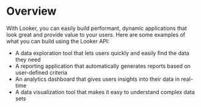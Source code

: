 # Overview

With Looker, you can easily build performant, dynamic applications that look great and provide value to your users. Here are some examples of what you can build using the Looker API:

- A data exploration tool that lets users quickly and easily find the data they need
- A reporting application that automatically generates reports based on user-defined criteria
- An analytics dashboard that gives users insights into their data in real-time
- A data visualization tool that makes it easy to understand complex data sets
